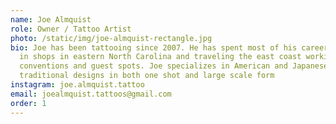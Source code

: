 ```yaml
---
name: Joe Almquist
role: Owner / Tattoo Artist
photo: /static/img/joe-almquist-rectangle.jpg
bio: Joe has been tattooing since 2007. He has spent most of his career working
  in shops in eastern North Carolina and traveling the east coast working
  conventions and guest spots. Joe specializes in American and Japanese
  traditional designs in both one shot and large scale form
instagram: joe.almquist.tattoo
email: joealmquist.tattoos@gmail.com
order: 1
---
```

